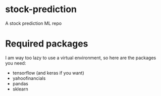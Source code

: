 # stock-prediction

A stock prediction ML repo

# Required packages

I am way too lazy to use a virtual environment, so here are the packages you need:

- tensorflow (and keras if you want)
- yahoofinancials
- pandas
- sklearn
